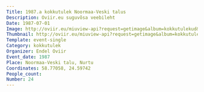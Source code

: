```yaml
---
Title: 1987.a kokkutulek Noormaa-Veski talus
Description: Oviir.eu suguvõsa veebileht
Date: 1987-07-01
Image: http://oviir.eu/miuview-api?request=getimage&album=kokkutulekud&item=1987-24.-kokkutulek-20.-juuni-nurtu-nlval-endel-oviir-001.jpg&size=1200&mode=longest
Thumbnail: http://oviir.eu/miuview-api?request=getimage&album=kokkutulekud&item=1987-24.-kokkutulek-20.-juuni-nurtu-nlval-endel-oviir-001.jpg&size=600&mode=square
Template: event-single
Category: kokkutulek
Organizer: Endel Oviir
Event_date: 1987
Place: Noormaa-Veski talu, Nurtu
Coordinates: 58.77058, 24.59742
People_count:
Number: 24
---
```

